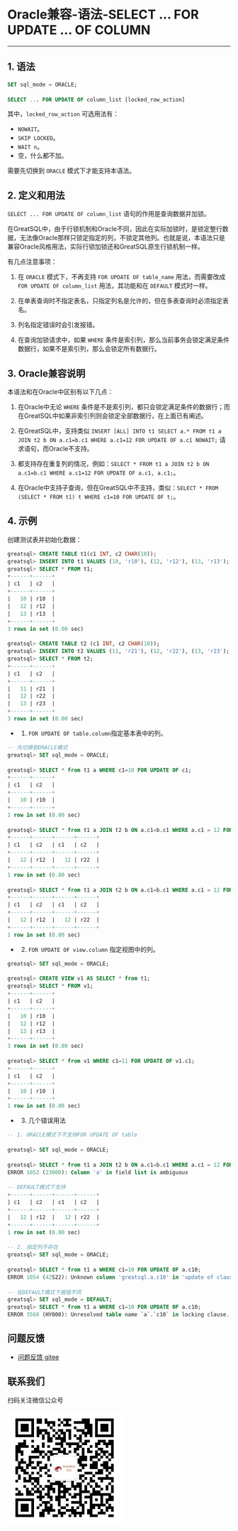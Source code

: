 # Oracle兼容-语法-SELECT ... FOR UPDATE ... OF COLUMN
---


## 1. 语法

```sql
SET sql_mode = ORACLE;

SELECT ... FOR UPDATE OF column_list [locked_row_action]
```

其中，`locked_row_action` 可选用法有：

- `NOWAIT`。
- `SKIP LOCKED`。
- `WAIT n`。
- 空，什么都不加。

需要先切换到 `ORACLE` 模式下才能支持本语法。

## 2. 定义和用法

`SELECT ... FOR UPDATE OF column_list` 语句的作用是查询数据并加锁。

在GreatSQL中，由于行锁机制和Oracle不同，因此在实际加锁时，是锁定整行数据，无法像Oracle那样只锁定指定的列，不锁定其他列。也就是说，本语法只是兼容Oracle风格用法，实际行锁加锁还和GreatSQL原生行锁机制一样。


有几点注意事项：

1. 在 `ORACLE` 模式下，不再支持 `FOR UPDATE OF table_name` 用法，而需要改成 `FOR UPDATE OF column_list` 用法，其功能和在 `DEFAULT` 模式时一样。

2. 在单表查询时不指定表名，只指定列名是允许的，但在多表查询时必须指定表名。

3. 列名指定错误时会引发报错。

4. 在查询加锁请求中，如果 `WHERE` 条件是索引列，那么当前事务会锁定满足条件数据行，如果不是索引列，那么会锁定所有数据行。


## 3. Oracle兼容说明

本语法和在Oracle中区别有以下几点：

1. 在Oracle中无论 `WHERE` 条件是不是索引列，都只会锁定满足条件的数据行；而在GreatSQL中如果非索引列则会锁定全部数据行，在上面已有阐述。

2. 在GreatSQL中，支持类似 `INSERT [ALL] INTO t1 SELECT a.* FROM t1 a JOIN t2 b ON a.c1=b.c1 WHERE a.c1=12 FOR UPDATE OF a.c1 NOWAIT;` 请求语句，而Oracle不支持。

3. 都支持存在重复列的情况，例如：`SELECT * FROM t1 a JOIN t2 b ON a.c1=b.c1 WHERE a.c1=12 FOR UPDATE OF a.c1, a.c1;`。

4. 在Oracle中支持子查询，但在GreatSQL中不支持，类似：`SELECT * FROM (SELECT * FROM t1) t WHERE c1=10 FOR UPDATE OF t;`。


## 4. 示例

创建测试表并初始化数据：
```sql
greatsql> CREATE TABLE t1(c1 INT, c2 CHAR(10));
greatsql> INSERT INTO t1 VALUES (10, 'r10'), (12, 'r12'), (13, 'r13');
greatsql> SELECT * FROM t1;
+------+------+
| c1   | c2   |
+------+------+
|   10 | r10  |
|   12 | r12  |
|   13 | r13  |
+------+------+
3 rows in set (0.00 sec)

greatsql> CREATE TABLE t2 (c1 INT, c2 CHAR(10));
greatsql> INSERT INTO t2 VALUES (11, 'r21'), (12, 'r22'), (13, 'r23');
greatsql> SELECT * FROM t2;
+------+------+
| c1   | c2   |
+------+------+
|   11 | r21  |
|   12 | r22  |
|   13 | r23  |
+------+------+
3 rows in set (0.00 sec)
```

- 1. `FOR UPDATE OF table.column`指定基本表中的列。

```sql
-- 先切换到ORACLE模式
greatsql> SET sql_mode = ORACLE;

greatsql> SELECT * from t1 a WHERE c1=10 FOR UPDATE OF c1;
+------+------+
| c1   | c2   |
+------+------+
|   10 | r10  |
+------+------+
1 row in set (0.00 sec)

greatsql> SELECT * from t1 a JOIN t2 b ON a.c1=b.c1 WHERE a.c1 = 12 FOR UPDATE OF a.c1 NOWAIT;
+------+------+------+------+
| c1   | c2   | c1   | c2   |
+------+------+------+------+
|   12 | r12  |   12 | r22  |
+------+------+------+------+
1 row in set (0.00 sec)

greatsql> SELECT * from t1 a JOIN t2 b ON a.c1=b.c1 WHERE a.c1 = 12 FOR UPDATE OF a.c1,b.c2 NOWAIT;
+------+------+------+------+
| c1   | c2   | c1   | c2   |
+------+------+------+------+
|   12 | r12  |   12 | r22  |
+------+------+------+------+
1 row in set (0.00 sec)
```

- 2. `FOR UPDATE OF view.column` 指定视图中的列。

```sql
greatsql> SET sql_mode = ORACLE;

greatsql> CREATE VIEW v1 AS SELECT * from t1;
greatsql> SELECT * FROM v1;
+------+------+
| c1   | c2   |
+------+------+
|   10 | r10  |
|   12 | r12  |
|   13 | r13  |
+------+------+
3 rows in set (0.00 sec)

greatsql> SELECT * from v1 WHERE c1=11 FOR UPDATE OF v1.c1;
+------+------+
| c1   | c2   |
+------+------+
|   10 | r10  |
+------+------+
1 row in set (0.00 sec)
```

- 3. 几个错误用法

```sql
-- 1. ORACLE模式下不支持FOR UPDATE OF table 

greatsql> SET sql_mode = ORACLE;

greatsql> SELECT * from t1 a JOIN t2 b ON a.c1=b.c1 WHERE a.c1 = 12 FOR UPDATE OF a NOWAIT;
ERROR 1052 (23000): Column 'a' in field list is ambiguous

-- DEFAULT模式下支持
+------+------+------+------+
| c1   | c2   | c1   | c2   |
+------+------+------+------+
|   12 | r12  |   12 | r22  |
+------+------+------+------+
1 row in set (0.00 sec)

-- 2. 指定列不存在
greatsql> SET sql_mode = ORACLE;

greatsql> SELECT * from t1 a WHERE c1=10 FOR UPDATE OF a.c10;
ERROR 1054 (42S22): Unknown column 'greatsql.a.c10' in 'update of clause'

-- 在DEFAULT模式下报错不同
greatsql> SET sql_mode = DEFAULT;
greatsql> SELECT * from t1 a WHERE c1=10 FOR UPDATE OF a.c10;
ERROR 3568 (HY000): Unresolved table name `a`.`c10` in locking clause.
```



**问题反馈**
---
- [问题反馈 gitee](https://gitee.com/GreatSQL/GreatSQL-Manual/issues)


**联系我们**
---

扫码关注微信公众号

![greatsql-wx](/greatsql-wx.jpg)

